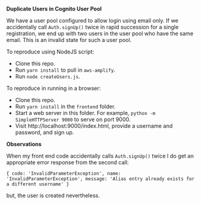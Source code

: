 **Duplicate Users in Cognito User Pool**

We have a user pool configured to allow login using email only.  If we accidentally call `Auth.signUp()` twice in rapid succession for a single registration, we end up with two users in the user pool who have the same email.  This is an invalid state for such a user pool.

To reproduce using NodeJS script:

 - Clone this repo.
 - Run `yarn install` to pull in `aws-amplify`.
 - Run `node createUsers.js`.

To reproduce in running in a browser:
 - Clone this repo.
 - Run `yarn install` in the `frontend` folder.
 - Start a web server in this folder.  For example, `python -m SimpleHTTPServer 9000` to serve on port 9000.
 - Visit http://localhost:9000/index.html, provide a username and password, and sign up.

**Observations**

When my front end code accidentally calls `Auth.signUp()` twice I do get an appropriate error response from the second call:

`{ code: 'InvalidParameterException',
  name: 'InvalidParameterException',
  message: 'Alias entry already exists for a different username' }`

but, the user is created nevertheless.
